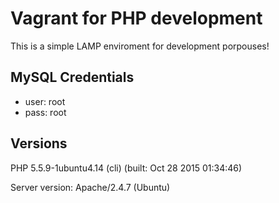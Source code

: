 Vagrant for PHP development
=================================

This is a simple LAMP enviroment for development porpouses!


MySQL Credentials
-----------------
- user: root
- pass: root

Versions
--------
PHP 5.5.9-1ubuntu4.14 (cli) (built: Oct 28 2015 01:34:46)

Server version: Apache/2.4.7 (Ubuntu)
